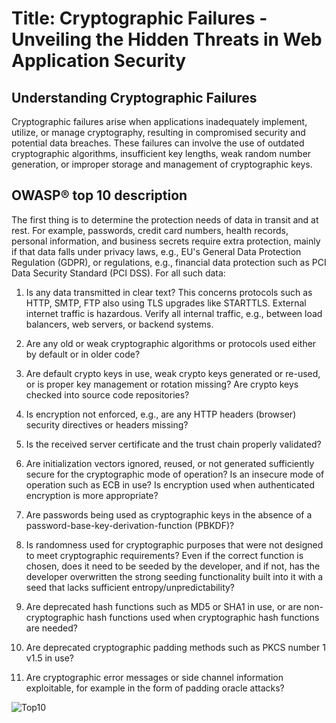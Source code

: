 # Title: Cryptographic Failures - Unveiling the Hidden Threats in Web Application Security

## Understanding Cryptographic Failures

Cryptographic failures arise when applications inadequately implement, utilize, or manage cryptography, resulting in compromised security and potential data breaches. These failures can involve the use of outdated cryptographic algorithms, insufficient key lengths, weak random number generation, or improper storage and management of cryptographic keys.

## OWASP® top 10 description

The first thing is to determine the protection needs of data in transit and at rest. For example, passwords, credit card numbers, health records, personal information, and business secrets require extra protection, mainly if that data falls under privacy laws, e.g., EU's General Data Protection Regulation (GDPR), or regulations, e.g., financial data protection such as PCI Data Security Standard (PCI DSS). For all such data:

1. Is any data transmitted in clear text? This concerns protocols such as HTTP, SMTP, FTP also using TLS upgrades like STARTTLS. External internet traffic is hazardous. Verify all internal traffic, e.g., between load balancers, web servers, or backend systems.

2. Are any old or weak cryptographic algorithms or protocols used either by default or in older code?

3. Are default crypto keys in use, weak crypto keys generated or re-used, or is proper key management or rotation missing? Are crypto keys checked into source code repositories?

4. Is encryption not enforced, e.g., are any HTTP headers (browser) security directives or headers missing?

5. Is the received server certificate and the trust chain properly validated?

6. Are initialization vectors ignored, reused, or not generated sufficiently secure for the cryptographic mode of operation? Is an insecure mode of operation such as ECB in use? Is encryption used when authenticated encryption is more appropriate?

7. Are passwords being used as cryptographic keys in the absence of a password-base-key-derivation-function (PBKDF)?

8. Is randomness used for cryptographic purposes that were not designed to meet cryptographic requirements? Even if the correct function is chosen, does it need to be seeded by the developer, and if not, has the developer overwritten the strong seeding functionality built into it with a seed that lacks sufficient entropy/unpredictability?

9. Are deprecated hash functions such as MD5 or SHA1 in use, or are non-cryptographic hash functions used when cryptographic hash functions are needed?

10. Are deprecated cryptographic padding methods such as PKCS number 1 v1.5 in use?

11. Are cryptographic error messages or side channel information exploitable, for example in the form of padding oracle attacks?

![Top10](assets/images/A02.png)

